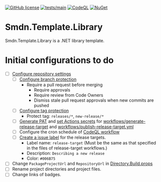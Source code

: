 [![GitHub license](https://img.shields.io/github/license/smdn/Smdn.Template.Library)](https://github.com/smdn/Smdn.Template.Library/blob/main/LICENSE.txt)
[![tests/main](https://img.shields.io/github/actions/workflow/status/smdn/Smdn.Template.Library/test.yml?branch=main&label=tests%2Fmain)](https://github.com/smdn/Smdn.Template.Library/actions/workflows/test.yml)
[![CodeQL](https://github.com/smdn/Smdn.Template.Library/actions/workflows/codeql-analysis.yml/badge.svg?branch=main)](https://github.com/smdn/Smdn.Template.Library/actions/workflows/codeql-analysis.yml)
[![NuGet](https://img.shields.io/nuget/v/Smdn.svg)](https://www.nuget.org/packages/Smdn/)

# Smdn.Template.Library
Smdn.Template.Library is a .NET library template.

# Initial configurations to do
- [ ] [Configure repository settings](/../../settings)
  - [ ] [Configure branch protection](/../../settings/branches)
    - Require a pull request before merging
      - Require approvals
      - Require review from Code Owners
      - Dismiss stale pull request approvals when new commits are pushed
  - [ ] [Configure tag protection](/../../settings/tag_protection)
    - Protect tag: `releases/*`, `new-release/*`
  - [ ] [Generate PAT](https://github.com/settings/tokens) and [set Actions secrets](/../../settings/secrets/actions) for [workflows/generate-release-target](/.github/workflows/generate-release-target.yml) and [workflows/publish-release-target.yml](/.github/workflows/publish-release-target.yml)
  - [ ] Configure the cron schedule of [CodeQL workflow](/.github/workflows/codeql-analysis.yml)
  - [ ] [Create a issue label](/../../labels) for the release targets.
    - Label name: `release-target` (Must be the same as that specified in the files of release-target workflows.)
    - Description: `Describing a new release`
    - Color: `#006B75`
- [ ] Change `PackageProjectUrl` and `RepositoryUrl` in [Directory.Build.props](src/Directory.Build.props)
- [ ] Rename project directories and project files.
- [ ] Change links of badges.
